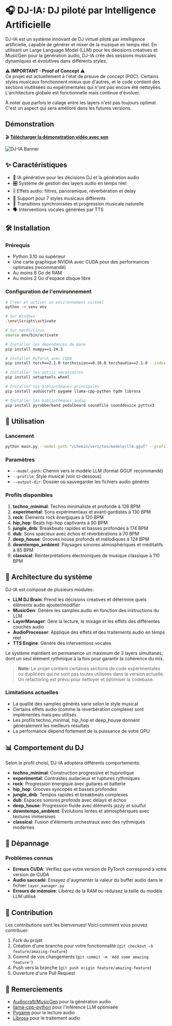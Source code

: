 # 🎧 DJ-IA: DJ piloté par Intelligence Artificielle

DJ-IA est un système innovant de DJ virtuel piloté par intelligence artificielle, capable de générer et mixer de la musique en temps réel. En utilisant un Large Language Model (LLM) pour les décisions créatives et MusicGen pour la génération audio, DJ-IA crée des sessions musicales dynamiques et évolutives dans différents styles.

⚠️ **IMPORTANT : Proof of Concept** ⚠️  
Ce projet est actuellement à l'état de preuve de concept (POC). Certains styles musicaux fonctionnent mieux que d'autres, et le code contient des sections inutilisées ou expérimentales qui n'ont pas encore été nettoyées. L'architecture globale est fonctionnelle mais continue d'évoluer.

À noter que parfois le calage entre les layers n'est pas toujours optimal. C'est un aspect qui sera amélioré dans les futures versions.

## Démonstration

🎬 **[Télécharger la démonstration vidéo avec son](./example/poc_ai_dj.mp4)**

![DJ-IA Banner](https://placehold.co/800x200/1a1a1a/FFFFFF?text=DJ-IA)

## ✨ Caractéristiques

- 🧠 IA générative pour les décisions DJ et la génération audio
- 🎛️ Système de gestion des layers audio en temps réel
- 🎚️ Effets audio: filtres, panoramique, réverbération et delay
- 🎵 Support pour 7 styles musicaux différents
- 🔄 Transitions synchronisées et progression musicale naturelle
- 🗣️ Interventions vocales générées par TTS

## 🛠️ Installation

### Prérequis

- Python 3.10 ou supérieur
- Une carte graphique NVIDIA avec CUDA pour des performances optimales (recommandé)
- Au moins 8 Go de RAM
- Au moins 2 Go d'espace disque libre

### Configuration de l'environnement

```bash
# Créer et activer un environnement virtuel
python -m venv env

# Sur Windows
.\env\Scripts\activate

# Sur macOS/Linux
source env/bin/activate

# Installer les dépendances de base
pip install numpy==1.24.3

# Installer PyTorch avec CUDA
pip install torch==2.1.0 torchvision==0.16.0 torchaudio==2.1.0 --index-url https://download.pytorch.org/whl/cu118

# Installer les outils nécessaires
pip install setuptools wheel

# Installer les bibliothèques principales
pip install audiocraft pygame llama-cpp-python tqdm librosa

# Installer les bibliothèques audio
pip install pyrubberband pedalboard soundfile sounddevice pyttsx3
```

## 🚀 Utilisation

### Lancement

```bash
python main.py --model-path "/chemin/vers/ton/modele/llm.gguf" --profile "techno_minimal" --output-dir "./output"
```

### Paramètres

- `--model-path`: Chemin vers le modèle LLM (format GGUF recommandé)
- `--profile`: Style musical (voir ci-dessous)
- `--output-dir`: Dossier où sauvegarder les fichiers audio générés

### Profils disponibles

1. **techno_minimal**: Techno minimaliste et profonde à 126 BPM
2. **experimental**: Sons expérimentaux et avant-gardistes à 130 BPM
3. **rock**: Éléments rock énergiques à 120 BPM
4. **hip_hop**: Beats hip-hop captivants à 90 BPM
5. **jungle_dnb**: Breakbeats rapides et basses profondes à 174 BPM
6. **dub**: Sons spacieux avec échos et réverbérations à 70 BPM
7. **deep_house**: Grooves house profonds et mélodiques à 124 BPM
8. **downtempo_ambient**: Paysages sonores atmosphériques et méditatifs à 85 BPM
9. **classical**: Réinterprétations électroniques de musique classique à 110 BPM

## 🧩 Architecture du système

DJ-IA est composé de plusieurs modules:

- **LLM DJ Brain**: Prend les décisions créatives et détermine quels éléments audio ajouter/modifier
- **MusicGen**: Génère les samples audio en fonction des instructions du LLM
- **LayerManager**: Gère la lecture, le mixage et les effets des différentes couches audio
- **AudioProcessor**: Applique des effets et des traitements audio en temps réel
- **TTS Engine**: Génère des interventions vocales

Le système maintient en permanence un maximum de 3 layers simultanés, dont un seul élément rythmique à la fois pour garantir la cohérence du mix.

> **Note**: Le projet contient certaines sections de code expérimentales ou duplicées qui ne sont pas toutes utilisées dans la version actuelle. Un refactoring est prévu pour nettoyer et optimiser la codebase.

### Limitations actuelles

- La qualité des samples générés varie selon le style musical
- Certains effets audio (comme la réverbération complexe) sont implémentés mais peu utilisés
- Les profils techno_minimal, hip_hop et deep_house donnent généralement les meilleurs résultats
- La performance dépend fortement de la puissance de votre GPU

## 📊 Comportement du DJ

Selon le profil choisi, DJ-IA adoptera différents comportements:

- **techno_minimal**: Construction progressive et hypnotique
- **experimental**: Contrastes audacieux et ruptures rythmiques
- **rock**: Progression énergique avec guitares et batterie
- **hip_hop**: Grooves syncopés et basses profondes
- **jungle_dnb**: Tempos rapides et breakbeats complexes
- **dub**: Espaces sonores profonds avec delays et échos
- **deep_house**: Progression fluide avec éléments jazzy et soulful
- **downtempo_ambient**: Évolutions lentes et atmosphériques avec textures immersives
- **classical**: Fusion d'éléments orchestraux avec des rythmiques modernes

## 🔧 Dépannage

### Problèmes connus

- **Erreurs CUDA**: Vérifiez que votre version de PyTorch correspond à votre version de CUDA
- **Audio saccadé**: Essayez d'augmenter la valeur du buffer audio dans le fichier `layer_manager.py`
- **Erreurs de mémoire**: Libérez de la RAM ou réduisez la taille du modèle LLM utilisé

## 🤝 Contribution

Les contributions sont les bienvenues! Voici comment vous pouvez contribuer:

1. Fork du projet
2. Création d'une branche pour votre fonctionnalité (`git checkout -b feature/amazing-feature`)
3. Commit de vos changements (`git commit -m 'Add some amazing feature'`)
4. Push vers la branche (`git push origin feature/amazing-feature`)
5. Ouverture d'une Pull Request

## 🙏 Remerciements

- [Audiocraft/MusicGen](https://github.com/facebookresearch/audiocraft) pour la génération audio
- [llama-cpp-python](https://github.com/abetlen/llama-cpp-python) pour l'inférence LLM optimisée
- [Pygame](https://www.pygame.org) pour la lecture audio
- [Librosa](https://librosa.org) pour le traitement audio
